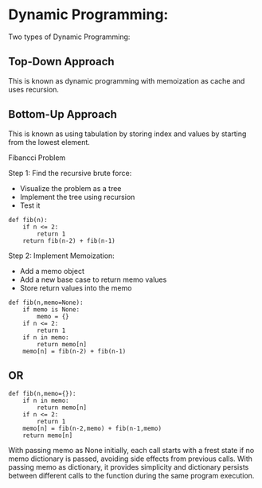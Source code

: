 # Dynamic Programming:

Two types of Dynamic Programming:

## Top-Down Approach

This is known as dynamic programming with memoization as cache and uses recursion.

## Bottom-Up Approach

This is known as using tabulation by storing index and values by starting from the lowest element.

Fibancci Problem

Step 1: Find the recursive brute force:

- Visualize the problem as a tree
- Implement the tree using recursion
- Test it

```
def fib(n):
    if n <= 2:
        return 1
    return fib(n-2) + fib(n-1)
```

Step 2: Implement Memoization:

- Add a memo object
- Add a new base case to return memo values
- Store return values into the memo

```
def fib(n,memo=None):
    if memo is None:
        memo = {}
    if n <= 2:
        return 1
    if n in memo:
        return memo[n]
    memo[n] = fib(n-2) + fib(n-1)
```

## OR

```
def fib(n,memo={}):
    if n in memo:
        return memo[n]
    if n <= 2:
        return 1
    memo[n] = fib(n-2,memo) + fib(n-1,memo)
    return memo[n]
```

With passing memo as None initially, each call starts with a frest state if no memo dictionary is passed, avoiding
side effects from previous calls.
With passing memo as dictionary, it provides simplicity and dictionary persists between different calls to the function during the same program execution.
